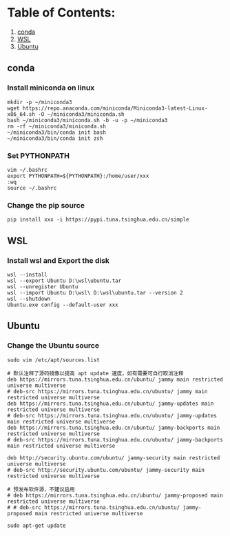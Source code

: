 # Table of Contents:
1. [conda](#conda)  
2. [WSL](#wsl)
3. [Ubuntu](#ubuntu)

## conda <a name="conda"></a>
### Install miniconda on linux
```
mkdir -p ~/miniconda3
wget https://repo.anaconda.com/miniconda/Miniconda3-latest-Linux-x86_64.sh -O ~/miniconda3/miniconda.sh
bash ~/miniconda3/miniconda.sh -b -u -p ~/miniconda3
rm -rf ~/miniconda3/miniconda.sh
~/miniconda3/bin/conda init bash
~/miniconda3/bin/conda init zsh
```

### Set PYTHONPATH
```
vim ~/.bashrc
export PYTHONPATH=${PYTHONPATH}:/home/user/xxx
:wq
source ~/.bashrc
```

### Change the pip source
```
pip install xxx -i https://pypi.tuna.tsinghua.edu.cn/simple
```

## WSL <a name="wsl"></a>
### Install wsl and Export the disk
```
wsl --install
wsl --export Ubuntu D:\wsl\ubuntu.tar
wsl --unregister Ubuntu
wsl --import Ubuntu D:\wsl\ D:\wsl\ubuntu.tar --version 2
wsl --shutdown
Ubuntu.exe config --default-user xxx
```

## Ubuntu <a name="ubuntu"></a>
### Change the Ubuntu source
```
sudo vim /etc/apt/sources.list
```
```
# 默认注释了源码镜像以提高 apt update 速度，如有需要可自行取消注释
deb https://mirrors.tuna.tsinghua.edu.cn/ubuntu/ jammy main restricted universe multiverse
# deb-src https://mirrors.tuna.tsinghua.edu.cn/ubuntu/ jammy main restricted universe multiverse
deb https://mirrors.tuna.tsinghua.edu.cn/ubuntu/ jammy-updates main restricted universe multiverse
# deb-src https://mirrors.tuna.tsinghua.edu.cn/ubuntu/ jammy-updates main restricted universe multiverse
deb https://mirrors.tuna.tsinghua.edu.cn/ubuntu/ jammy-backports main restricted universe multiverse
# deb-src https://mirrors.tuna.tsinghua.edu.cn/ubuntu/ jammy-backports main restricted universe multiverse

deb http://security.ubuntu.com/ubuntu/ jammy-security main restricted universe multiverse
# deb-src http://security.ubuntu.com/ubuntu/ jammy-security main restricted universe multiverse

# 预发布软件源，不建议启用
# deb https://mirrors.tuna.tsinghua.edu.cn/ubuntu/ jammy-proposed main restricted universe multiverse
# # deb-src https://mirrors.tuna.tsinghua.edu.cn/ubuntu/ jammy-proposed main restricted universe multiverse
```
```
sudo apt-get update
```
